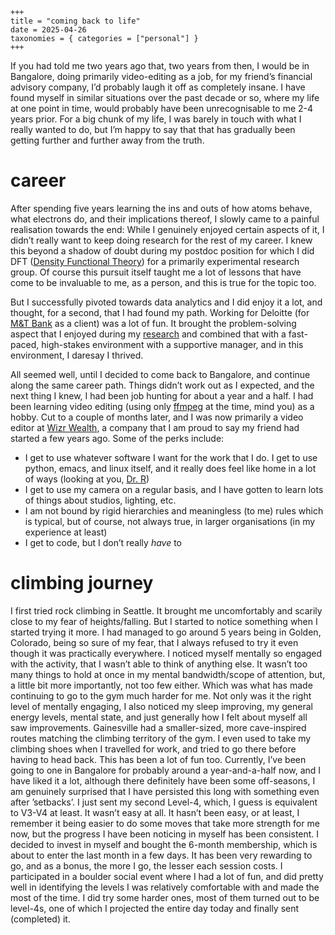     +++
    title = "coming back to life"
    date = 2025-04-26
    taxonomies = { categories = ["personal"] }
    +++

If you had told me two years ago that, two years from then, I would be in Bangalore, doing primarily video-editing as a job, for my friend&rsquo;s financial advisory company, I&rsquo;d probably laugh it off as completely insane. I have found myself in similar situations over the past decade or so, where my life at one point in time, would probably have been unrecognisable to me 2-4 years prior. For a big chunk of my life, I was barely in touch with what I really wanted to do, but I&rsquo;m happy to say that that has gradually been getting further and further away from the truth.


# career

After spending five years learning the ins and outs of how atoms behave, what electrons do, and their implications thereof, I slowly came to a painful realisation towards the end: While I genuinely enjoyed certain aspects of it, I didn&rsquo;t really want to keep doing research for the rest of my career. I knew this beyond a shadow of doubt during my postdoc position for which I did DFT ([Density Functional Theory](https://sci-hub.se/10.1021/jp960669l)) for a primarily experimental research group. Of course this pursuit itself taught me a lot of lessons that have come to be invaluable to me, as a person, and this is true for the topic too.

But I successfully pivoted towards data analytics and I did enjoy it a lot, and thought, for a second, that I had found my path. Working for Deloitte (for [M&T Bank](https://www.mtb.com/personal) as a client) was a lot of fun. It brought  the problem-solving aspect that I enjoyed during my [research](https://scholar.google.com/citations?user=jrlwT9IAAAAJ&hl=en) and combined that with a fast-paced, high-stakes environment with a supportive manager, and in this environment, I daresay I thrived.

All seemed well, until I decided to come back to Bangalore, and continue along the same career path. Things didn&rsquo;t work out as I expected, and the next thing I knew, I had been job hunting for about a year and a half. I had been learning video editing (using only [ffmpeg](https://ffmpeg.org/) at the time, mind you) as a hobby. Cut to a couple of months later, and I was now primarily a video editor at [Wizr Wealth](https://www.instagram.com/getwizr/?hl=en), a company that I am proud to say my friend had started a few years ago. Some of the perks include:

-   I get to use whatever software I want for the work that I do. I get to use python, emacs, and linux itself, and it really does feel like home in a lot of ways (looking at you, [Dr. R](https://mse.ufl.edu/people/name/nancy-ruzycki/))
-   I get to use my camera on a regular basis, and I have gotten to learn lots of things about studios, lighting, etc.
-   I am not bound by rigid hierarchies and meaningless (to me) rules which is typical, but of course, not always true, in larger organisations (in my experience at least)
-   I get to code, but I don&rsquo;t really *have* to


# climbing journey

I first tried rock climbing in Seattle. It brought me uncomfortably and scarily close to my fear of heights/falling. But I started to notice something when I started trying it more. I had managed to go around 5 years being in Golden, Colorado, being so sure of my fear, that I always refused to try it even though it was practically everywhere. I noticed myself mentally so engaged with the activity, that I wasn&rsquo;t able to think of anything else. It wasn&rsquo;t too many things to hold at once in my mental bandwidth/scope of attention, but, a little bit more importantly, not too few either. Which was what has made continuing to go to the gym much harder for me. Not only was it the right level of mentally engaging, I also noticed my sleep improving, my general energy levels, mental state, and just generally how I felt about myself all saw improvements. Gainesville had a smaller-sized, more cave-inspired routes matching the climbing territory of the gym. I even used to take my climbing shoes when I travelled for work, and tried to go there before having to head back. This has been a lot of fun too. Currently, I&rsquo;ve been going to one in Bangalore for probably around a year-and-a-half now, and I have liked it a lot, although there definitely have been some off-seasons, I am genuinely surprised that I have persisted this long with something even after &rsquo;setbacks&rsquo;. I just sent my second Level-4, which, I guess is equivalent to V3-V4 at least. It wasn&rsquo;t easy at all. It hasn&rsquo;t been easy, or at least, I remember it being easier to do some moves that take more strength for me now, but the progress I have been noticing in myself has been consistent. I decided to invest in myself and bought the 6-month membership, which is about to enter the last month in a few days. It has been very rewarding to go, and as a bonus, the more I go, the lesser each session costs. I participated in a boulder social event where I had a lot of fun, and did pretty well in identifying the levels I was relatively comfortable with and made the most of the time. I did try some harder ones, most of them turned out to be level-4s, one of which I projected the entire day today and finally sent (completed) it.

